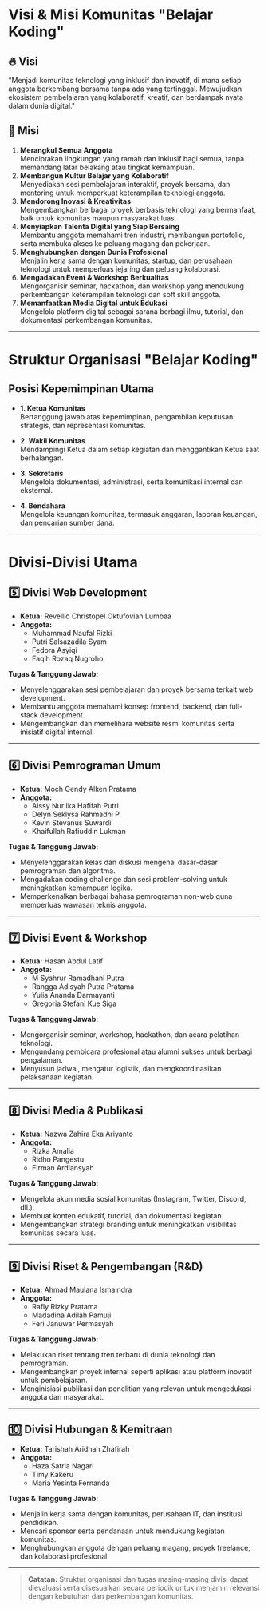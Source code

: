 # Visi & Misi Komunitas "Belajar Koding"

## 🔥 Visi
"Menjadi komunitas teknologi yang inklusif dan inovatif, di mana setiap anggota berkembang bersama tanpa ada yang tertinggal. Mewujudkan ekosistem pembelajaran yang kolaboratif, kreatif, dan berdampak nyata dalam dunia digital."

## 🚀 Misi
1. **Merangkul Semua Anggota**  
   Menciptakan lingkungan yang ramah dan inklusif bagi semua, tanpa memandang latar belakang atau tingkat kemampuan.
2. **Membangun Kultur Belajar yang Kolaboratif**  
   Menyediakan sesi pembelajaran interaktif, proyek bersama, dan mentoring untuk memperkuat keterampilan teknologi anggota.
3. **Mendorong Inovasi & Kreativitas**  
   Mengembangkan berbagai proyek berbasis teknologi yang bermanfaat, baik untuk komunitas maupun masyarakat luas.
4. **Menyiapkan Talenta Digital yang Siap Bersaing**  
   Membantu anggota memahami tren industri, membangun portofolio, serta membuka akses ke peluang magang dan pekerjaan.
5. **Menghubungkan dengan Dunia Profesional**  
   Menjalin kerja sama dengan komunitas, startup, dan perusahaan teknologi untuk memperluas jejaring dan peluang kolaborasi.
6. **Mengadakan Event & Workshop Berkualitas**  
   Mengorganisir seminar, hackathon, dan workshop yang mendukung perkembangan keterampilan teknologi dan soft skill anggota.
7. **Memanfaatkan Media Digital untuk Edukasi**  
   Mengelola platform digital sebagai sarana berbagi ilmu, tutorial, dan dokumentasi perkembangan komunitas.

---

# Struktur Organisasi "Belajar Koding"

## Posisi Kepemimpinan Utama

- **1. Ketua Komunitas**  
  Bertanggung jawab atas kepemimpinan, pengambilan keputusan strategis, dan representasi komunitas.

- **2. Wakil Komunitas**  
  Mendampingi Ketua dalam setiap kegiatan dan menggantikan Ketua saat berhalangan.

- **3. Sekretaris**  
  Mengelola dokumentasi, administrasi, serta komunikasi internal dan eksternal.

- **4. Bendahara**  
  Mengelola keuangan komunitas, termasuk anggaran, laporan keuangan, dan pencarian sumber dana.

---

# Divisi-Divisi Utama

## 5️⃣ Divisi Web Development
- **Ketua:** Revellio Christopel Oktufovian Lumbaa  
- **Anggota:**  
  - Muhammad Naufal Rizki  
  - Putri Salsazadila Syam  
  - Fedora Asyiqi  
  - Faqih Rozaq Nugroho  

**Tugas & Tanggung Jawab:**  
- Menyelenggarakan sesi pembelajaran dan proyek bersama terkait web development.  
- Membantu anggota memahami konsep frontend, backend, dan full-stack development.  
- Mengembangkan dan memelihara website resmi komunitas serta inisiatif digital internal.

---

## 6️⃣ Divisi Pemrograman Umum
- **Ketua:** Moch Gendy Alken Pratama  
- **Anggota:**  
  - Aissy Nur Ika Hafifah Putri  
  - Delyn Seklysa Rahmadni P  
  - Kevin Stevanus Suwardi  
  - Khaifullah Rafiuddin Lukman  

**Tugas & Tanggung Jawab:**  
- Menyelenggarakan kelas dan diskusi mengenai dasar-dasar pemrograman dan algoritma.  
- Mengadakan coding challenge dan sesi problem-solving untuk meningkatkan kemampuan logika.  
- Memperkenalkan berbagai bahasa pemrograman non-web guna memperluas wawasan teknis anggota.

---

## 7️⃣ Divisi Event & Workshop
- **Ketua:** Hasan Abdul Latif  
- **Anggota:**  
  - M Syahrur Ramadhani Putra  
  - Rangga Adisyah Putra Pratama  
  - Yulia Ananda Darmayanti  
  - Gregoria Stefani Kue Siga  

**Tugas & Tanggung Jawab:**  
- Mengorganisir seminar, workshop, hackathon, dan acara pelatihan teknologi.  
- Mengundang pembicara profesional atau alumni sukses untuk berbagi pengalaman.  
- Menyusun jadwal, mengatur logistik, dan mengkoordinasikan pelaksanaan kegiatan.

---

## 8️⃣ Divisi Media & Publikasi
- **Ketua:** Nazwa Zahira Eka Ariyanto  
- **Anggota:**  
  - Rizka Amalia  
  - Ridho Pangestu  
  - Firman Ardiansyah  

**Tugas & Tanggung Jawab:**  
- Mengelola akun media sosial komunitas (Instagram, Twitter, Discord, dll.).  
- Membuat konten edukatif, tutorial, dan dokumentasi kegiatan.  
- Mengembangkan strategi branding untuk meningkatkan visibilitas komunitas secara luas.

---

## 9️⃣ Divisi Riset & Pengembangan (R&D)
- **Ketua:** Ahmad Maulana Ismaindra  
- **Anggota:**  
  - Rafly Rizky Pratama  
  - Madadina Adilah Pamuji  
  - Feri Januwar Permasyah  

**Tugas & Tanggung Jawab:**  
- Melakukan riset tentang tren terbaru di dunia teknologi dan pemrograman.  
- Mengembangkan proyek internal seperti aplikasi atau platform inovatif untuk pembelajaran.  
- Menginisiasi publikasi dan penelitian yang relevan untuk mengedukasi anggota dan masyarakat.

---

## 🔟 Divisi Hubungan & Kemitraan
- **Ketua:** Tarishah Aridhah Zhafirah  
- **Anggota:**  
  - Haza Satria Nagari  
  - Timy Kakeru  
  - Maria Yesinta Fernanda  

**Tugas & Tanggung Jawab:**  
- Menjalin kerja sama dengan komunitas, perusahaan IT, dan institusi pendidikan.  
- Mencari sponsor serta pendanaan untuk mendukung kegiatan komunitas.  
- Menghubungkan anggota dengan peluang magang, proyek freelance, dan kolaborasi profesional.

---

> **Catatan:** Struktur organisasi dan tugas masing-masing divisi dapat dievaluasi serta disesuaikan secara periodik untuk menjamin relevansi dengan kebutuhan dan perkembangan komunitas.
